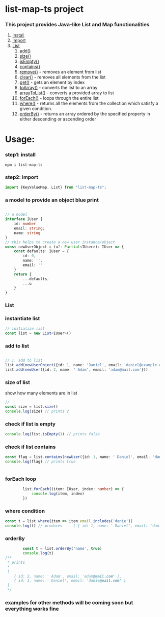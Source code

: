 # list-map-ts project 
### This project provides Java-like List and Map functionalities


1. [Install](#install)
2. [Import](#import)
3. [List](#list)
   1. [add()](#add-to-list)
   2. [size()](#size-of-list)
   3. [isEmpty()](#check-if-list-is-empty)
   4. [contains()](#check-if-list-contains)
   5. [remove()](#check-if-list-contains) - removes an element from list
   6. [clear()](#check-if-list-contains) - removes all elements from the list
   7. [get()](#check-if-list-contains) - gets an element by index
   8. [toArray()](#check-if-list-contains) - converts the list to an array
   9. [arrayToList()](#where-condition) - converts a provided array to list
   10. [forEach()](#foreach-loop) - loops through the entire list
   11. [where()](#where-condition) - returns all the elements from the collection which satisfy a given condition.
   12. [orderBy()](#orderby) - returns an array ordered by the specified property in either descending or ascending order

# Usage:
<a name="install"></a>
### step1: install
```cli
npm i list-map-ts
```

### step2: import

<a name="import"></a>
```typescript
import {KeyValueMap, List} from "list-map-ts";
```

### a model to provide an object blue print
```typescript

// a model
interface IUser {
    id: number
    email: string;
    name: string
}
// this helps to create a new user instance/object
const newUserObject = (u?: Partial<IUser>): IUser => {
    const defaults: IUser = {
        id: 0,
        name: '',
        email: ''
    }
    return {
        ...defaults,
        ...u
    }
}

```












### List
<a name="list"></a>

### instantiate list
```typescript
// initialize list
const list = new List<IUser>()
```

### add to list
<a name="add-to-list"></a>

```typescript

// 1. add to list
list.add(newUserObject({id: 1, name: 'Daniel', email: 'daniel@example.com'}))
list.add(newUser({id: 2, name: ' Adam', email: 'adam@mail.com'}))

```
### size of list
show how many elements are in list

<a name="size-of-list"></a>
```typescript
// 
const size = list.size()
console.log(size) // prints 2
```

### check if list is empty
<a name="#check-if-list-is-empty"></a>

```typescript
console.log(list.isEmpty()) // prints false
```

### check if list contains
<a name="#check-if-list-contains"></a>

```typescript
const flag = list.contains(newUser({id: 1, name: ' Daniel', email: 'danie@mail.com'}))
console.log(flag) // prints true
        
```

### forEach loop
```typescript
        list.forEach((item: IUser, index: number) => {
            console.log(item, index)
        })
```

### where condition
```typescript
const t = list.where(item => item.email.includes('danie'))
console.log(t) // produces     [ { id: 1, name: ' Daniel', email: 'danie@mail.com' } ]


```

### orderBy
```typescript
        const t = list.orderBy('name', true)
        console.log(t)
/**
 * prints
 * 
 [
    { id: 2, name: ' Adam', email: 'adam@mail.com' },
    { id: 1, name: ' Daniel', email: 'danie@mail.com' }
 ]
 */
```
### examples for other methods will be coming soon but everything works fine